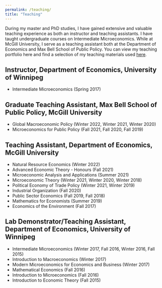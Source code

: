 ```yaml
---
permalink: /teaching/
title: "Teaching"
---
```


During my master and PhD studies, I have gained extensive and valuable teaching experience as both an instructor and teaching assistants. I have taught undergraduate courses on Intermediate Microeconomics. While at McGill University, I serve as a teaching assistant both at the Department of Economics and Max Bell School of Public Policy. You can view my teaching portfolio here and find a selection of my teaching materials used [here](/teaching-materials).


## Instructor, Department of Economics, University of Winnipeg
- Intermediate Microeconomics (Spring 2017)


## Graduate Teaching Assistant, Max Bell School of Public Policy, McGill University
- Global Macroeconomic Policy (Winter 2022, Winter 2021, Winter 2020)
- Microeconomics for Public Policy (Fall 2021, Fall 2020, Fall 2019)


## Teaching Assistant, Department of Economics, McGill University
- Natural Resource Economics (Winter 2022)
- Advanced Economic Theory - Honours (Fall 2021)
- Microeconomic Analysis and Applications (Summer 2021)
- Microeconomic Theory (Winter 2021, Winter 2020, Winter 2018)
- Political Economy of Trade Policy (Winter 2021, Winter 2019)
- Industrial Organization (Fall 2020)
- Public Sector Economics (Fall 2019, Fall 2018)
- Mathematics for Economists (Summer 2019)
- Economics of the Environment (Fall 2017)


## Lab Demonstrator/Teaching Assistant, Department of Economics, University of Winnipeg
- Intermediate Microeconomics (Winter 2017, Fall 2016, Winter 2016, Fall 2015)
- Introduction to Macroeconomics (Winter 2017)
- Modern Microeconomics for Economics and Business (Winter 2017)
- Mathematical Economics (Fall 2016)
- Introduction to Microeconomics (Fall 2016)
- Introduction to Economic Theory (Fall 2015)



